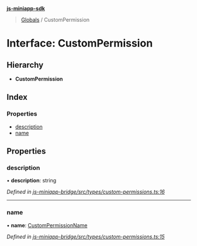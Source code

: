 **[js-miniapp-sdk](../README.md)**

> [Globals](../README.md) / CustomPermission

# Interface: CustomPermission

## Hierarchy

* **CustomPermission**

## Index

### Properties

* [description](custompermission.md#description)
* [name](custompermission.md#name)

## Properties

### description

•  **description**: string

*Defined in [js-miniapp-bridge/src/types/custom-permissions.ts:16](https://github.com/rakutentech/js-miniapp/blob/ac43cde/js-miniapp-bridge/src/types/custom-permissions.ts#L16)*

___

### name

•  **name**: [CustomPermissionName](../enums/custompermissionname.md)

*Defined in [js-miniapp-bridge/src/types/custom-permissions.ts:15](https://github.com/rakutentech/js-miniapp/blob/ac43cde/js-miniapp-bridge/src/types/custom-permissions.ts#L15)*
